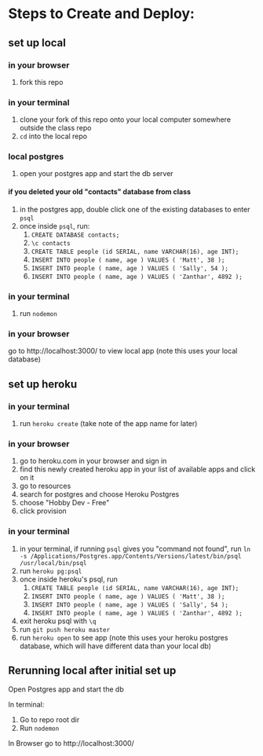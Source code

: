 # Steps to Create and Deploy:

## set up local

### in your browser

1. fork this repo

### in your terminal

1. clone your fork of this repo onto your local computer somewhere outside the class repo
1. `cd` into the local repo

### local postgres

1. open your postgres app and start the db server

#### if you deleted your old "contacts" database from class

1. in the postgres app, double click one of the existing databases to enter `psql`
1. once inside `psql`, run:
    1. `CREATE DATABASE contacts;`
    1. `\c contacts`
    1. `CREATE TABLE people (id SERIAL, name VARCHAR(16), age INT);`
    1. `INSERT INTO people ( name, age ) VALUES ( 'Matt', 38 );`
    1. `INSERT INTO people ( name, age ) VALUES ( 'Sally', 54 );`
    1. `INSERT INTO people ( name, age ) VALUES ( 'Zanthar', 4892 );`

### in your terminal

1. run `nodemon`

### in your browser

go to http://localhost:3000/ to view local app (note this uses your local database)

## set up heroku

### in your terminal

1. run `heroku create` (take note of the app name for later)

### in your browser

1. go to heroku.com in your browser and sign in
1. find this newly created heroku app in your list of available apps and click on it
1. go to resources
1. search for postgres and choose Heroku Postgres
1. choose "Hobby Dev - Free"
1. click provision

### in your terminal

1. in your terminal, if running `psql` gives you "command not found", run `ln -s /Applications/Postgres.app/Contents/Versions/latest/bin/psql /usr/local/bin/psql`
1. run `heroku pg:psql`
1. once inside heroku's psql, run
    1. `CREATE TABLE people (id SERIAL, name VARCHAR(16), age INT);`
    1. `INSERT INTO people ( name, age ) VALUES ( 'Matt', 38 );`
    1. `INSERT INTO people ( name, age ) VALUES ( 'Sally', 54 );`
    1. `INSERT INTO people ( name, age ) VALUES ( 'Zanthar', 4892 );`
1. exit heroku psql with `\q`
1. run `git push heroku master`
1. run `heroku open` to see app (note this uses your heroku postgres database, which will have different data than your local db)

## Rerunning local after initial set up

Open Postgres app and start the db

In terminal:

1. Go to repo root dir
1. Run `nodemon`

In Browser go to http://localhost:3000/
